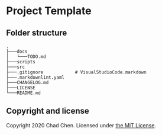 # Project Template

## Folder structure

```
.
├───docs
│   └───TODO.md
├───scripts
├───src
├───.gitignore            # VisualStudioCode.markdown
├───.markdownlint.yaml
├───CHANGELOG.md
├───LICENSE
└───README.md
```

## Copyright and license

Copyright 2020 Chad Chen.
Licensed under [the MIT License](/LICENSE).
